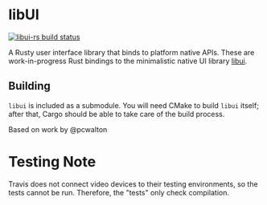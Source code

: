 # libUI
[![libui-rs build status](https://api.travis-ci.org/LeoTindall/libui-rs.svg?branch=master)](https://travis-ci.org/LeoTindall/libui-rs/)

A Rusty user interface library that binds to platform native APIs. 
These are work-in-progress Rust bindings to the minimalistic native UI library [libui][libui].

## Building
`libui` is included as a submodule. You will need CMake to build `libui` itself; 
after that, Cargo should be able to take care of the build process.

Based on work by @pcwalton

[libui]: https://github.com/andlabs/libui

# Testing Note

Travis does not connect video devices to their testing environments, so the tests cannot be run. Therefore, the "tests" only check compilation.
